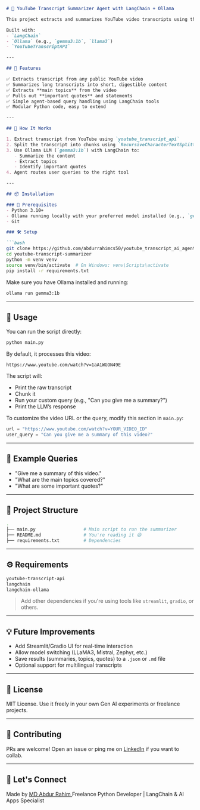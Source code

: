 ````markdown
# 🧠 YouTube Transcript Summarizer Agent with LangChain + Ollama

This project extracts and summarizes YouTube video transcripts using the power of LLMs via LangChain and Ollama. It also allows users to extract key topics and important quotes from any YouTube video — all with a single query.

Built with:
- `LangChain`
- `Ollama` (e.g., `gemma3:1b`, `llama3`)
- `YouTubeTranscriptAPI`

---

## 🚀 Features

✅ Extracts transcript from any public YouTube video  
✅ Summarizes long transcripts into short, digestible content  
✅ Extracts **main topics** from the video  
✅ Pulls out **important quotes** and statements  
✅ Simple agent-based query handling using LangChain tools  
✅ Modular Python code, easy to extend

---

## 🧩 How It Works

1. Extract transcript from YouTube using `youtube_transcript_api`
2. Split the transcript into chunks using `RecursiveCharacterTextSplitter`
3. Use Ollama LLM (`gemma3:1b`) with LangChain to:
   - Summarize the content
   - Extract topics
   - Identify important quotes
4. Agent routes user queries to the right tool

---

## 📦 Installation

### 🔧 Prerequisites
- Python 3.10+
- Ollama running locally with your preferred model installed (e.g., `gemma3:1b`)
- Git

### 🛠️ Setup

```bash
git clone https://github.com/abdurrahimcs50/youtube_transcript_ai_agent.git
cd youtube-transcript-summarizer
python -m venv venv
source venv/bin/activate  # On Windows: venv\Scripts\activate
pip install -r requirements.txt
````

Make sure you have Ollama installed and running:

```bash
ollama run gemma3:1b
```

---

## 🧪 Usage

You can run the script directly:

```bash
python main.py
```

By default, it processes this video:

```
https://www.youtube.com/watch?v=1aA1WGON49E
```

The script will:

* Print the raw transcript
* Chunk it
* Run your custom query (e.g., "Can you give me a summary?")
* Print the LLM’s response

To customize the video URL or the query, modify this section in `main.py`:

```python
url = "https://www.youtube.com/watch?v=YOUR_VIDEO_ID"
user_query = "Can you give me a summary of this video?"
```

---

## 🧠 Example Queries

* "Give me a summary of this video."
* "What are the main topics covered?"
* "What are some important quotes?"

---

## 📁 Project Structure

```bash
.
├── main.py                  # Main script to run the summarizer
├── README.md                # You're reading it 😄
├── requirements.txt         # Dependencies
```

---

## ⚙️ Requirements

```txt
youtube-transcript-api
langchain
langchain-ollama
```

> Add other dependencies if you're using tools like `streamlit`, `gradio`, or others.

---

## 💡 Future Improvements

* Add Streamlit/Gradio UI for real-time interaction
* Allow model switching (LLaMA3, Mistral, Zephyr, etc.)
* Save results (summaries, topics, quotes) to a `.json` or `.md` file
* Optional support for multilingual transcripts

---

## 📜 License

MIT License. Use it freely in your own Gen AI experiments or freelance projects.

---

## 🤝 Contributing

PRs are welcome! Open an issue or ping me on [LinkedIn](https://www.linkedin.com/in/abdurrahimcs50) if you want to collab.

---

## 🔗 Let's Connect

Made by [MD Abdur Rahim ](https://github.com/abdurrahimcs50)
Freelance Python Developer | LangChain & AI Apps Specialist

```
